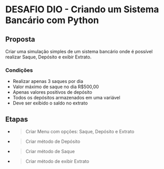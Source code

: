 # DESAFIO DIO - Criando um Sistema Bancário com Python

## Proposta
Criar uma simulação simples de um sistema bancário onde é possível realizar Saque, Depósito e exibir Extrato.

### Condições
- Realizar apenas 3 saques por dia
- Valor máximo de saque no dia R$500,00
- Apenas valores positivos de depósito
- Todos os depósitos armazenados em uma variável
- Deve ser exibido o saldo no extrato

## Etapas

- > Criar Menu com opções: Saque, Depósito e Extrato
- > Criar método de Depósito
- > Criar método de Saque
- > Criar método de exibir Extrato